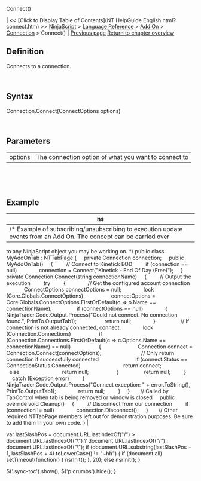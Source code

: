 ﻿










 


Connect()







| &lt;&lt; [Click to Display Table of Contents](NT HelpGuide English.html?connect.htm) &gt;&gt;
 [NinjaScript](ninjascript.htm) &gt; [Language Reference](language_reference_wip.htm) &gt; [Add On](add_on.htm) &gt; [Connection](connection_class.htm) &gt;
Connect() | [Previous page](connection_cancelallorders.htm)
[Return to chapter overview](connection_class.htm)










Definition
----------


Connects to a connection.


 


Syntax
------


Connection.Connect(ConnectOptions options)


 


Parameters
----------




|  |  |
| --- | --- |
| options | The connection option of what you want to connect to |



 


 


Example
-------




| ns |
| --- |
| /* Example of subscribing/unsubscribing to execution update events from an Add On. The concept can be carried over
to any NinjaScript object you may be working on. */
public class MyAddOnTab : NTTabPage
{
     private Connection connection;
     public MyAddOnTab()
     {
         // Connect to Kinetick EOD
         if (connection == null)
               connection = Connect("Kinetick - End Of Day (Free)");
     }
 
     private Connection Connect(string connectionName)
     {
         // Output the execution
         try
         {
               // Get the configured account connection
               ConnectOptions connectOptions = null;
               lock (Core.Globals.ConnectOptions)
                   connectOptions = Core.Globals.ConnectOptions.FirstOrDefault(o =&gt; o.Name == connectionName);
 
               if (connectOptions == null)
               {
                   NinjaTrader.Code.Output.Process("Could not connect. No connection found.", PrintTo.OutputTab1);
                   return null;
               }
 
               // If connection is not already connected, connect.
               lock (Connection.Connections)
                   if (Connection.Connections.FirstOrDefault(c =&gt; c.Options.Name == connectionName) == null)
                   {
                         Connection connect = Connection.Connect(connectOptions);
 
                         // Only return connection if successfully connected
                         if (connect.Status == ConnectionStatus.Connected)
                             return connect;
                         else
                             return null;
                   }
 
               return null;
         }
         catch (Exception error)
         {
               NinjaTrader.Code.Output.Process("Connect exception: " + error.ToString(), PrintTo.OutputTab1);
               return null;
         }
     }
 
     // Called by TabControl when tab is being removed or window is closed
     public override void Cleanup()
     {
         // Disconnect from our connection
         if (connection != null)
               connection.Disconnect();
     }
 
     // Other required NTTabPage members left out for demonstration purposes. Be sure to add them in your own code.
} |






 
 var lastSlashPos = document.URL.lastIndexOf("/") &gt; document.URL.lastIndexOf("\\") ? document.URL.lastIndexOf("/") : document.URL.lastIndexOf("\\");
 if (document.URL.substring(lastSlashPos + 1, lastSlashPos + 4).toLowerCase() != "~hh") {
 if (document.all) setTimeout(function() {
 nsrInit();
 }, 20);
 else nsrInit();
 }
 
 
 $('.sync-toc').show();
 $('p.crumbs').hide();
 }
 
 
 



